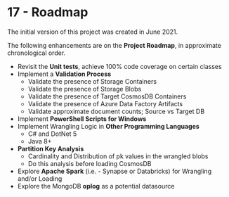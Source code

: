 # 17 - Roadmap

The initial version of this project was created in June 2021.

The following enhancements are on the **Project Roadmap**, in approximate
chronological order.

- Revisit the **Unit tests**, achieve 100% code coverage on certain classes
- Implement a **Validation Process**
  - Validate the presence of Storage Containers
  - Validate the presence of Storage Blobs
  - Validate the presence of Target CosmosDB Containers
  - Validate the presence of Azure Data Factory Artifacts
  - Validate approximate document counts; Source vs Target DB
- Implement **PowerShell Scripts for Windows**
- Implement Wrangling Logic in **Other Programming Languages**
  - C# and DotNet 5
  - Java 8+
- **Partition Key Analysis**
  - Cardinality and Distribution of pk values in the wrangled blobs
  - Do this analysis before loading CosmosDB
- Explore **Apache Spark** (i.e. - Synapse or Databricks) for Wrangling and/or Loading
- Explore the MongoDB **oplog** as a potential datasource
